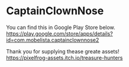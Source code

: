 # CaptainClownNose

You can find this in Google Play Store below.<br>
https://play.google.com/store/apps/details?id=com.mobelista.captainclownnose2

Thank you for supplying thease greate assets!<br>
https://pixelfrog-assets.itch.io/treasure-hunters

